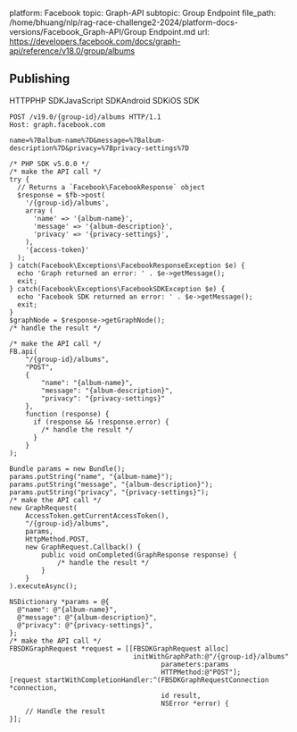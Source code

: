 platform: Facebook
topic: Graph-API
subtopic: Group Endpoint
file_path: /home/bhuang/nlp/rag-race-challenge2-2024/platform-docs-versions/Facebook_Graph-API/Group Endpoint.md
url: https://developers.facebook.com/docs/graph-api/reference/v18.0/group/albums


## Publishing

HTTPPHP SDKJavaScript SDKAndroid SDKiOS SDK

    POST /v19.0/{group-id}/albums HTTP/1.1
    Host: graph.facebook.com
    
    name=%7Balbum-name%7D&message=%7Balbum-description%7D&privacy=%7Bprivacy-settings%7D

    /* PHP SDK v5.0.0 */
    /* make the API call */
    try {
      // Returns a `Facebook\FacebookResponse` object
      $response = $fb->post(
        '/{group-id}/albums',
        array (
          'name' => '{album-name}',
          'message' => '{album-description}',
          'privacy' => '{privacy-settings}',
        ),
        '{access-token}'
      );
    } catch(Facebook\Exceptions\FacebookResponseException $e) {
      echo 'Graph returned an error: ' . $e->getMessage();
      exit;
    } catch(Facebook\Exceptions\FacebookSDKException $e) {
      echo 'Facebook SDK returned an error: ' . $e->getMessage();
      exit;
    }
    $graphNode = $response->getGraphNode();
    /* handle the result */

    /* make the API call */
    FB.api(
        "/{group-id}/albums",
        "POST",
        {
            "name": "{album-name}",
            "message": "{album-description}",
            "privacy": "{privacy-settings}"
        },
        function (response) {
          if (response && !response.error) {
            /* handle the result */
          }
        }
    );

    Bundle params = new Bundle();
    params.putString("name", "{album-name}");
    params.putString("message", "{album-description}");
    params.putString("privacy", "{privacy-settings}");
    /* make the API call */
    new GraphRequest(
        AccessToken.getCurrentAccessToken(),
        "/{group-id}/albums",
        params,
        HttpMethod.POST,
        new GraphRequest.Callback() {
            public void onCompleted(GraphResponse response) {
                /* handle the result */
            }
        }
    ).executeAsync();

    NSDictionary *params = @{
      @"name": @"{album-name}",
      @"message": @"{album-description}",
      @"privacy": @"{privacy-settings}",
    };
    /* make the API call */
    FBSDKGraphRequest *request = [[FBSDKGraphRequest alloc]
                                   initWithGraphPath:@"/{group-id}/albums"
                                          parameters:params
                                          HTTPMethod:@"POST"];
    [request startWithCompletionHandler:^(FBSDKGraphRequestConnection *connection,
                                          id result,
                                          NSError *error) {
        // Handle the result
    }];